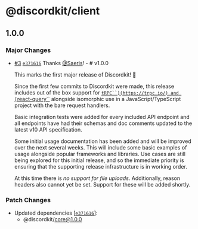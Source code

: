 # @discordkit/client

## 1.0.0

### Major Changes

- [#3](https://github.com/discordkit/discordkit/pull/3) [`e371616`](https://github.com/discordkit/discordkit/commit/e37161619e6ff02c0ac792c5727030f09207c22f) Thanks [@Saeris](https://github.com/Saeris)! - # v1.0.0

  This marks the first major release of Discordkit! 🥳

  Since the first few commits to Discordkit were made, this release includes out of the box support for [`tRPC``](https://trpc.io/) and [`react-query``](https://tanstack.com/query/latest) alongside isomorphic use in a JavaScript/TypeScript project with the bare request handlers.

  Basic integration tests were added for every included API endpoint and all endpoints have had their schemas and doc comments updated to the latest v10 API specification.

  Some initial usage documentation has been added and will be improved over the next several weeks. This will include some basic examples of usage alongside popular frameworks and libraries. Use cases are still being explored for this initial release, and so the immediate priority is ensuring that the supporting release infrastructure is in working order.

  At this time there is _no support for file uploads_. Additionally, reason headers also cannot yet be set. Support for these will be added shortly.

### Patch Changes

- Updated dependencies [[`e371616`](https://github.com/discordkit/discordkit/commit/e37161619e6ff02c0ac792c5727030f09207c22f)]:
  - @discordkit/core@1.0.0
